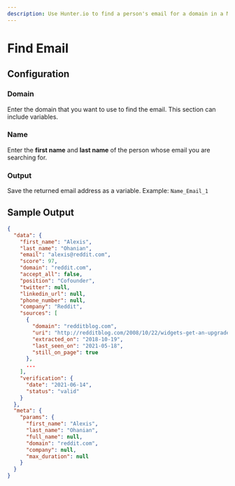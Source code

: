 ```yaml
---
description: Use Hunter.io to find a person's email for a domain in a MindStudio workflow
---
```


# Find Email

## Configuration&#x20;

### Domain

Enter the domain that you want to use to find the email. This section can include variables.&#x20;

### Name

Enter the **first name** and **last name** of the person whose email you are searching for.&#x20;

### Output&#x20;

Save the returned email address as a variable. Example: `Name_Email_1`

## Sample Output

```json
{
  "data": {
    "first_name": "Alexis",
    "last_name": "Ohanian",
    "email": "alexis@reddit.com",
    "score": 97,
    "domain": "reddit.com",
    "accept_all": false,
    "position": "Cofounder",
    "twitter": null,
    "linkedin_url": null,
    "phone_number": null,
    "company": "Reddit",
    "sources": [
      {
        "domain": "redditblog.com",
        "uri": "http://redditblog.com/2008/10/22/widgets-get-an-upgrade-and-a-firefox-extension-that-will-rock-your-world",
        "extracted_on": "2018-10-19",
        "last_seen_on": "2021-05-18",
        "still_on_page": true
      },
      ...
    ],
    "verification": {
      "date": "2021-06-14",
      "status": "valid"
    }
  },
  "meta": {
    "params": {
      "first_name": "Alexis",
      "last_name": "Ohanian",
      "full_name": null,
      "domain": "reddit.com",
      "company": null,
      "max_duration": null
    }
  }
}
```
